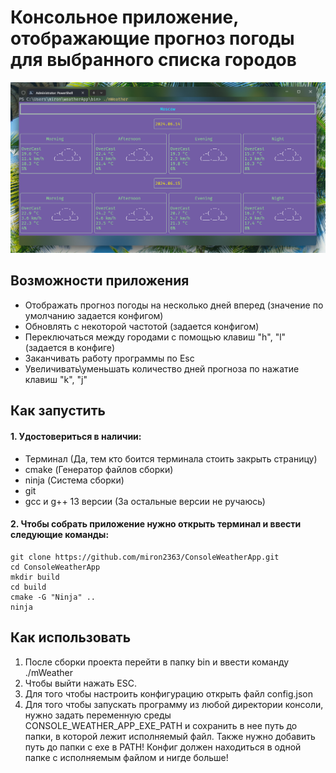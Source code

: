 # Консольное приложение, отображающие прогноз погоды для выбранного списка городов

![App Preview](readme-images/apppreview.png) 

## Возможности приложения
 - Отображать прогноз погоды на несколько дней вперед (значение по умолчанию задается конфигом)
 - Обновлять с некоторой частотой (задается конфигом)
 - Переключаться между городами с помощью клавиш "h", "l" (задается в конфиге)
 - Заканчивать работу программы по Esc
 - Увеличивать\уменьшать количество дней прогноза по нажатие клавиш "k", "j"

## Как запустить
#### 1. Удостовериться в наличии:
- Терминал (Да, тем кто боится терминала стоить закрыть страницу)
- cmake (Генератор файлов сборки)
- ninja (Система сборки)
- git
- gcc и g++ 13 версии (За остальные версии не ручаюсь)

#### 2. Чтобы собрать приложение нужно открыть терминал и ввести следующие команды:
```
git clone https://github.com/miron2363/ConsoleWeatherApp.git   
cd ConsoleWeatherApp  
mkdir build
cd build
cmake -G "Ninja" ..
ninja
```

## Как использовать
1. После сборки проекта перейти в папку bin и ввести команду ./mWeather  
2. Чтобы выйти нажать ESC.  
3. Для того чтобы настроить конфигурацию открыть файл config.json   
4. Для того чтобы запускать программу из любой директории консоли, нужно задать переменную среды CONSOLE_WEATHER_APP_EXE_PATH 
и сохранить в нее путь до папки, в которой лежит исполняемый файл. Также нужно добавить путь до папки с exe в PATH! Конфиг должен находиться в одной папке с исполняемым файлом и нигде больше!
